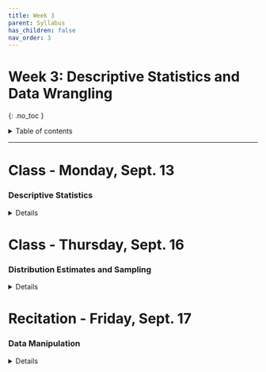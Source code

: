 ```yaml
---
title: Week 3
parent: Syllabus
has_children: false
nav_order: 3
---
```


# Week 3: Descriptive Statistics and Data Wrangling
{: .no_toc }

<details closed markdown="block">
  <summary>
    Table of contents
  </summary>
  {: .text-delta }
1. TOC
{:toc}
</details>

---

<!-- ########################################################################### -->

# Class - Monday, Sept. 13

### Descriptive Statistics

<details closed markdown="block">
  <summary>Details</summary>

+ [**Class notes**](Class1/W3.C1_Notes_SummaryStats.html){: target="blank"}
+ [**Class exercise and dataset**](Class1/W3.C1_Exercise_mouse_genes/mouse_genes.zip)
  + Answer key: [RMD+DATA zipped](Class1/W3.C1_Exercise_mouse_genes/mouse_genes_KEY.zip) - [HTML](Class1/W3.C1_Exercise_mouse_genes/mouse_genes_KEY.html){: target="blank"}
  + Note that the key was reorganized a little bit to make the presentation clearer.

</details>

<!-- ########################################################################### -->

# Class - Thursday, Sept. 16

### Distribution Estimates and Sampling

<details closed markdown="block">
  <summary>Details</summary>

+ **Class Notes**
  + [Interactive](http://shiny.bio.nyu.edu/bs167/W3C2/){: target="blank"}
  + [Static](Class2/W3.C2_Notes_Sampling_Distributions_static.html){: target="blank"}
+ [**Class exercise and data set**](Class2/W3.C2_Exercise_trees_CLT/W3.C2_Exercise_trees_CLT.zip)
+ Answer key: [RMD+DATA zipped](Class2/W3.C2_Exercise_trees_CLT/W3.C2_Exercise_trees_CLT_KEY.zip) - [HTML](Class2/W3.C2_Exercise_trees_CLT/W3.C2_Exercise_trees_CLT_KEY.html){: target="blank"}
  + Note that the key was supplemented with an additional section.

</details>

<!-- ########################################################################### -->

# Recitation - Friday, Sept. 17

### Data Manipulation

<details closed markdown="block">
  <summary>Details</summary>

+ [**Class exercise and data set**](Recitation/W3.R1_Exercise_dplyr.zip)
+ Answer key: [RMD+DATA zipped](Recitation/W3.R1_Exercise_dplyr_KEY.zip) - [HTML](Recitation/W3.R1_Exercise_dplyr_KEY.html){: target="blank"}
  + Note that the key was reorganized to incorporate changes introduced during the class.

</details>

<!-- ########################################################################### -->
